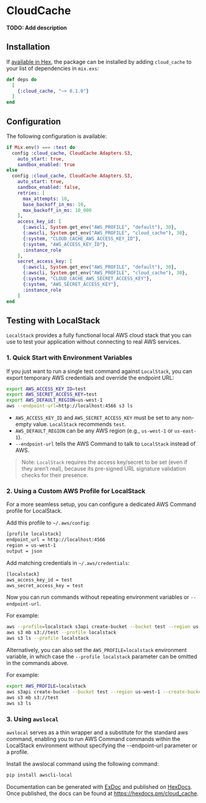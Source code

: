 # CloudCache

**TODO: Add description**

## Installation

If [available in Hex](https://hex.pm/docs/publish), the package can be installed
by adding `cloud_cache` to your list of dependencies in `mix.exs`:

```elixir
def deps do
  [
    {:cloud_cache, "~> 0.1.0"}
  ]
end
```

## Configuration

The following configuration is available:

```elixir
if Mix.env() === :test do
  config :cloud_cache, CloudCache.Adapters.S3,
    auto_start: true,
    sandbox_enabled: true
else
  config :cloud_cache, CloudCache.Adapters.S3,
    auto_start: true,
    sandbox_enabled: false,
    retries: [
      max_attempts: 10,
      base_backoff_in_ms: 10,
      max_backoff_in_ms: 10_000
    ],
    access_key_id: [
      {:awscli, System.get_env("AWS_PROFILE", "default"), 30},
      {:awscli, System.get_env("AWS_PROFILE", "cloud_cache"), 30},
      {:system, "CLOUD_CACHE_AWS_ACCESS_KEY_ID"},
      {:system, "AWS_ACCESS_KEY_ID"},
      :instance_role
    ],
    secret_access_key: [
      {:awscli, System.get_env("AWS_PROFILE", "default"), 30},
      {:awscli, System.get_env("AWS_PROFILE", "cloud_cache"), 30},
      {:system, "CLOUD_CACHE_AWS_SECRET_ACCESS_KEY"},
      {:system, "AWS_SECRET_ACCESS_KEY"},
      :instance_role
    ]
end
```

## Testing with LocalStack

`LocalStack` provides a fully functional local AWS cloud stack
that you can use to test your application without connecting
to real AWS services.

### 1. Quick Start with Environment Variables

If you just want to run a single test command against `LocalStack`,
you can export temporary AWS credentials and override the endpoint URL:

```sh
export AWS_ACCESS_KEY_ID=test
export AWS_SECRET_ACCESS_KEY=test
export AWS_DEFAULT_REGION=us-west-1
aws --endpoint-url=http://localhost:4566 s3 ls
```

* `AWS_ACCESS_KEY_ID` and `AWS_SECRET_ACCESS_KEY` must be set to any non-empty value.
`LocalStack` recommends `test`.
* `AWS_DEFAULT_REGION` can be any AWS region (e.g., `us-west-1` or `us-east-1`).
* `--endpoint-url` tells the AWS Command to talk to `LocalStack` instead of AWS.

> Note: `LocalStack` requires the access key/secret to be set (even if they aren’t real),
> because its pre-signed URL signature validation checks for their presence.

### 2. Using a Custom AWS Profile for LocalStack

For a more seamless setup, you can configure a dedicated AWS Command profile for LocalStack.

Add this profile to `~/.aws/config`:

```sh
[profile localstack]
endpoint_url = http://localhost:4566
region = us-west-1
output = json
```

Add matching credentials in `~/.aws/credentials`:

```sh
[localstack]
aws_access_key_id = test
aws_secret_access_key = test
```

Now you can run commands without repeating environment variables or `--endpoint-url`.

For example:

```sh
aws --profile=localstack s3api create-bucket --bucket test --region us-west-1 --create-bucket-configuration LocationConstraint=us-west-1
aws s3 mb s3://test --profile localstack
aws s3 ls --profile localstack
```

Alternatively, you can also set the `AWS_PROFILE=localstack` environment variable,
in which case the `--profile localstack` parameter can be omitted in the commands above.

For example:

```sh
export AWS_PROFILE=localstack
aws s3api create-bucket --bucket test --region us-west-1 --create-bucket-configuration LocationConstraint=us-west-1
aws s3 mb s3://test
aws s3 ls
```

### 3. Using `awslocal`

`awslocal` serves as a thin wrapper and a substitute for the standard aws command, enabling you to run AWS Command commands within the LocalStack environment without specifying the --endpoint-url parameter or a profile.

Install the awslocal command using the following command:

```sh
pip install awscli-local
```

Documentation can be generated with [ExDoc](https://github.com/elixir-lang/ex_doc)
and published on [HexDocs](https://hexdocs.pm). Once published, the docs can
be found at <https://hexdocs.pm/cloud_cache>.

